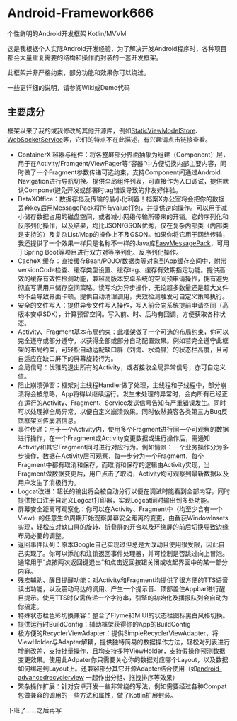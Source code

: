 # Android-Framework666
个性鲜明的Android开发框架 Kotlin/MVVM

这是我根据个人实际Android开发经验，为了解决开发Android程序时，各种项目都会大量重复需要的结构和操作而封装的一套开发框架。

此框架并非严格约束，部分功能和效果你可以绕过。

一些更详细的说明，请参阅Wiki或Demo代码

## 主要成分

框架以来了我的或我修改的其他开源库，例如[StaticViewModelStore](https://github.com/Attect/StaticViewModelStore)、[WebSocketService](https://github.com/Attect/WebSocketService)等，它们的特点不在此描述，有兴趣请点击链接查看。

- ContainerX 容器与组件：将各整屏部分界面抽象为组建（Component）层，用于在Activity/Framgent/ViewPager等“容器”中方便切换内部主要内容，同时做了一个Fragment参数传递可选约束，支持Component间通过Android Navigation进行导航切换。提供全局组件列表，可直接作为入口调试，提供默认Componet避免开发或部署时tag错误导致的非友好体验。
- DataXOffice：数据存档及传输的最小化利器！档案X办公室将会把你的数据丢弃key后用MessagePack将所有value打包，并提供逆向操作。可以用于减小储存数据占用的磁盘空间，或者减小网络传输所带来的开销。它的序列化和反序列化操作，以及结果，均比JSON/GSON优秀，仅在复杂内部类（内部类是支持的）及复杂List/Map的操作上不及GSON。如果你将它用于网络传输，我还提供了一个效果一样只是名称不一样的Java库[EasyMessagePack](https://github.com/Attect/EasyMessagePack)，可用于Spring Boot等项目进行双方对等序列化、反序列化操作。
- CacheX 缓存：直接缓存Bean/POJO/数据类等对象到App缓存空间中，附带versionCode检查、缓存类型设置、缓存tag、缓存有效期指定功能。提供高效的缓存有效性检测功能，兼容高版本安卓系统的空间预申请操作，拥有避免彻底写满用户储存空间策略。读写均为异步操作，无论超多数量还是超大文件均不会导致界面卡顿。提供自动清理调用，失效检测触发可自定义策略执行。
- 安全的文件写入：提供异步文件写入操作，写入前会向系统提前申请空间（高版本安卓SDK），计算预留空间。写入前、时、后均有回调，方便获取各种状态。
- Activity、Fragment基本布局约束：此框架做了一个可选的布局约束，你可以完全遵守或部分遵守，以获得全部或部分自动配置效果。例如若完全遵守此框架的布局约束，可轻松自动适配缺口屏（刘海、水滴屏）的状态栏高度，且可自适应在缺口屏下的屏幕旋转行为。
- 全局信号：优雅的退出所有的Activity，或者接收全局异常信号，亦可自定义值。
- 阻止崩溃弹窗：框架对主线程Handler做了处理，主线程和子线程中，部分崩溃将会被忽略，App将得以继续运行。发生未处理的异常时，会向所有已经正在运行的Activity、Fragment、Service发送信号告知有严重错误发生。同时可以处理掉全局异常，以便自定义崩溃效果。同时依然兼容各类第三方Bug反馈框架回传崩溃信息。
- 事件传递：用于一个Activity内，使用多个Fragment进行同一个可观察的数据进行操作，在一个Fragment或Activity变更数据或进行操作后，需通知Activity和其它Fragment同时进行对应行为。例如情景：一个业务操作分为多步操作，数据在Activity层可观察，每一步分为一个Fragment，每个Fragment中都有取消和保存，而取消和保存的逻辑由Activity实现，当Fragment做数据变更后，用户点击了取消，Activity均可观察到最新数据以及用户发生了消极行为。
- Logcat改进：超长的输出将会被自动分行以便在调试时能看到全部内容，同时提供接口注册自定义Logcat打印器，实现Logcat同时输出到多处功能。
- 屏幕安全距离可观察化：你可以在Activity、Fragment中（均至少含有一个View）的任意生命周期开始观察屏幕安全距离的变更，由截获WindowInsets实现，轻松应对缺口屏的旋转、折叠屏的开合以及环绕屏的前后切换导致边缘布局必要的调整。
- 返回事件队列：原本Google自己实现过但总是大改动且使用很受限，因此自己实现了。你可以添加和注销返回事件处理器，并可控制是否跳过向上冒泡。通常用于“点按两次返回键退出”和点击返回按钮关闭或收起界面中的某一部分内容。
- 残疾辅助、醒目提醒功能：对Activity和Fragment均提供了很方便的TTS语音读出功能，以及震动马达的调用、产生一个提示音、顶部盖住Appbar进行醒目提示。使用TTS时仅需传递一个字符串，引擎的初始化及播报队列会自动为你搞定。
- 特殊状态栏色彩切换兼容：整合了Flyme和MIUI的状态栏图标黑白风格切换。
- 提供运行时BuildConfig：辅助框架获得你的App的BuildConfig
- 极方便的RecyclerViewAdapter：提供SimpleRecyclerViewAdapter，将ViewHolder与Adapter解耦，提供独特简易的数据操作方法，轻松对列表进行增删改差，支持批量操作，且均支持多种ViewHolder，支持假操作预测数据变更效果。使用此Adpater你只需要关心你的数据对应哪个Layout，以及数据如何绑定到Layout上。还兼容部分其它开源Adapter结合使用（如[android-advancedrecyclerview](https://github.com/h6ah4i/android-advancedrecyclerview) 一起作出分组、拖拽排序等效果）
- 繁杂操作扩展：针对安卓开发一些非常绕的写法，例如需要经过各种Compat包做兼容的调用的一些方法和属性，做了Kotlin扩展封装。

下班了……之后再写
